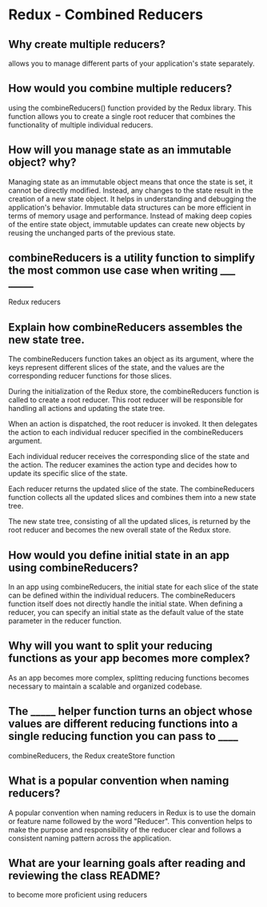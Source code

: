 # Redux - Combined Reducers

## Why create multiple reducers?

allows you to manage different parts of your application's state separately. 

## How would you combine multiple reducers?

using the combineReducers() function provided by the Redux library. This function allows you to create a single root reducer that combines the functionality of multiple individual reducers. 

## How will you manage state as an immutable object? why?

Managing state as an immutable object means that once the state is set, it cannot be directly modified. Instead, any changes to the state result in the creation of a new state object. It helps in understanding and debugging the application's behavior. Immutable data structures can be more efficient in terms of memory usage and performance. Instead of making deep copies of the entire state object, immutable updates can create new objects by reusing the unchanged parts of the previous state.

## combineReducers is a utility function to simplify the most common use case when writing ___ _____ 

Redux reducers

## Explain how combineReducers assembles the new state tree.

The combineReducers function takes an object as its argument, where the keys represent different slices of the state, and the values are the corresponding reducer functions for those slices.

During the initialization of the Redux store, the combineReducers function is called to create a root reducer. This root reducer will be responsible for handling all actions and updating the state tree.

When an action is dispatched, the root reducer is invoked. It then delegates the action to each individual reducer specified in the combineReducers argument.

Each individual reducer receives the corresponding slice of the state and the action. The reducer examines the action type and decides how to update its specific slice of the state.

Each reducer returns the updated slice of the state. The combineReducers function collects all the updated slices and combines them into a new state tree.

The new state tree, consisting of all the updated slices, is returned by the root reducer and becomes the new overall state of the Redux store.

## How would you define initial state in an app using combineReducers?

In an app using combineReducers, the initial state for each slice of the state can be defined within the individual reducers. The combineReducers function itself does not directly handle the initial state. When defining a reducer, you can specify an initial state as the default value of the state parameter in the reducer function.

## Why will you want to split your reducing functions as your app becomes more complex?

As an app becomes more complex, splitting reducing functions becomes necessary to maintain a scalable and organized codebase.

## The _____ helper function turns an object whose values are different reducing functions into a single reducing function you can pass to ____

combineReducers, the Redux createStore function

## What is a popular convention when naming reducers?

A popular convention when naming reducers in Redux is to use the domain or feature name followed by the word "Reducer". This convention helps to make the purpose and responsibility of the reducer clear and follows a consistent naming pattern across the application.

## What are your learning goals after reading and reviewing the class README?

to become more proficient using  reducers
